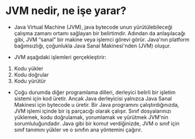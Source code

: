 # JVM nedir, ne işe yarar?
- Java Virtual Machine (JVM), java bytecode unun yürütülebileceği çalışma zamanı ortamı sağlayan bir belirtimdir. 
Adından da anlaşılacağı gibi, JVM “sanal” bir makine veya işlemci görevi görür. Java'nın platform bağımsızlığı, çoğunlukla Java Sanal Makinesi'nden (JVM) oluşur.

- JVM aşağıdaki işlemleri gerçekleştirir:
1. Kodu yükler
2. Kodu doğrular
3. Kodu yürütür
- Çoğu durumda diğer programlama dilleri, derleyici belirli bir işletim sistemi için kod üretir. Ancak Java derleyicisi yalnızca Java Sanal Makinesi için bytecode u üretir. Bir Java programını çalıştırdığınızda, JVM işlemi içinde bir iş parçacığı olarak çalışır. Sınıf dosyalarınızı yüklemek, kodu doğrulamak, yorumlamak ve yürütmek JVM'nin sorumluluğundadır. Java gibi bir komut verdiğinizde, JVM o sınıf için sınıf tanımını yükler ve o sınıfın ana yöntemini çağırır.
